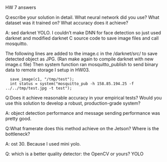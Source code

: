 HW 7 answers




Q:escribe your solution in detail. What neural network did you use? What dataset was it trained on? What accuracy does it achieve?


A: sed darknet YOLO. I couldn’t make DNN for face detection so just used darknet and modified darknet C source code to save image files and call mosquitto. 

  The following lines are added to the image.c in the /darknet/src/ to save detected object as JPG. 
  (Ran make again to compile  darknet with new image.c file)
  Then system function ran mosquitto_publish to send binary data to remote storage I setup in HW03.
  
      save_image(c1, "/tmp/test");
      int status = system("mosquitto_pub -h 158.85.194.25 -f ../../tmp/test.jpg -t test");



Q:Does it achieve reasonable accuracy in your empirical tests? Would you use this solution to develop a robust, production-grade system?  

A: object detection performance and message sending performance was pretty good.


Q:What framerate does this method achieve on the Jetson? Where is the bottleneck?


A: ost 30. Because I used mini yolo.


Q: which is a better quality detector: the OpenCV or yours?
YOLO


